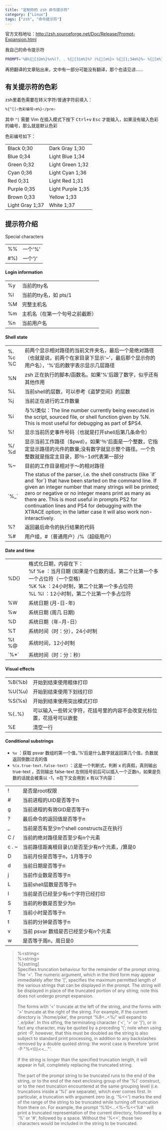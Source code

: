 ```yaml
--- 
title: "定制你的 zsh 命令提示符"
category: ["Linux"]
tags: ["zsh", "命令提示符"]
---
```


官方文档地址：<a href="http://zsh.sourceforge.net/Doc/Release/Prompt-Expansion.html">http://zsh.sourceforge.net/Doc/Release/Prompt-Expansion.html</a>

我自己的命令提示符

```bash
PROMPT='%B%{[32m%}%n%(?. . %{[31m%}%? )%{[m%}> %{[1;34m%}%~ %{[m%}%# %b'
```

再把翻译的文章贴出来，文中有一部分可能没有翻译，那个也请见谅&hellip;&hellip;

<article>
<h2>有关提示符的色彩</h2>

zsh里着色需要在转义字符/普通字符前填入：

```bash
%{^[[<色彩编号>m%}</pre>
```

其中 `^[` 需要 Vim 在插入模式下按下 <kbd>Ctrl+v</kbd> <kbd>Esc</kbd> 才能输入，如果没有输入色彩的编号，那么就是默认色彩

色彩编号如下：

<table>
<tr><td>Black 0;30</td><td>Dark Gray 1;30</td></tr>
<tr><td>Blue 0;34</td><td>Light Blue 1;34</td></tr>
<tr><td>Green 0;32</td><td>Light Green 1;32</td></tr>
<tr><td>Cyan 0;36</td><td>Light Cyan 1;36</td></tr>
<tr><td>Red 0;31</td><td>Light Red 1;31</td></tr>
<tr><td>Purple 0;35</td><td>Light Purple 1;35</td></tr>
<tr><td>Brown 0;33</td><td>Yellow 1;33</td></tr>
<tr><td>Light Gray 1;37</td><td>White 1;37</td></tr>
</table>

<h2>提示符介绍</h2>

</h4>Special characters</h4>
<table>
<tr><td>%%</td><td>一个'%'</td></tr>
<tr><td>#%)</td><td>一个')'</td></tr>
</table>

<h4>Login information</h4>
<table>
<tr><td>%y</td><td>当前的tty名</td></tr>
<tr><td>%l</td><td>当前的tty名，如 pts/1 </td></tr>
<tr><td>%M</td><td>完整主机名</td></tr>
<tr><td>%m</td><td>主机名（在第一个句号之前截断）</td></tr>
<tr><td>%n</td><td>当前用户名</td></tr>
</table>

<h4>Shell state</h4>
<table>
<tr><td>%. %c %C</td><td> 前两个显示相对路径的当前文件夹名，最后一个是绝对路径（也就是说，前两个在家目录下显示'~'，最后那个显示你的用户名），'%'后的数字表示显示几层路径</td></tr>
<tr><td>%N</td><td>zsh 正在执行的脚本/函数名。如果'%'后跟了数字，似乎还有其他作用</td></tr>
<tr><td>%L</td><td>当前shell的层数，可以参考《盗梦空间》的层数</td></tr>
<tr><td>%j</td><td>当前正在进行的工作数量</td></tr>
<tr><td>%i</td><td>与%!类似：The line number currently being executed in the script, sourced file, or shell function given by %N. This is most useful for debugging as part of $PS4.</td></tr>
<tr><td>%!</td><td>显示当前历史事件号码（也就是打开shell后第几条命令）</td></tr>
<tr><td>%/ %d</td><td>显示当前工作路径（$pwd）。如果'％'后面是一个整数，它指定显示路径的元件的数量;没有数字就显示整个路径。一个负整数就是指定主目录，即％-1d代表第一部分</td></tr>
<tr><td>%~</td><td>目前的工作目录相对于～的相对路径</td></tr>
<tr><td>`%_`</td><td>The status of the parser, i.e. the shell constructs (like `if` and `for`) that have been started on the command line. If given an integer number that many strings will be printed; zero or negative or no integer means print as many as there are. This is most useful in prompts PS2 for continuation lines and PS4 for debugging with the XTRACE option; in the latter case it will also work non-interactively.</td></tr>
<tr><td>%?</td><td>返回最后命令的执行结果的代码</td></tr>
<tr><td>%#</td><td>用户组，#（普通用户）/%（超级用户）</td></tr>
</table>

<h4>Date and time</h4>
<table>
<tr><td>%D{}</td><td>格式化日期，内容在下：<br />
  %f %e ：当月日期 (如果是个位数的话，第二个比第一个多一个占位符（一个空格）<br />
  %K %k ：24小时制，第二个比第一个多占位符<br />
  %L %l ：12小时制，第二个比第一个多占位符</td></tr>
<tr><td>%W</td><td>系统日期 (月-日-年)</td></tr>
<tr><td>%w</td><td>系统日期 (周几 日期)</td></tr>
<tr><td>%D</td><td>系统日期（年-月-日）</td></tr>
<tr><td>%T</td><td>系统时间（时：分），24小时制</td></tr>
<tr><td>%t %@</td><td>系统时间，12小时制</td></tr>
<tr><td>`%*`</td><td>系统时间（时：分：秒）</td></tr>
</table>

<h4>Visual effects</h4>
<table>
<tr><td>%B(%b)</td><td>开始到结束使用粗体打印</td></tr>
<tr><td>%U(%u)</td><td>开始到结束使用下划线打印</td></tr>
<tr><td>%S(%s)</td><td>开始到结束使用突出模式打印</td></tr>
<tr><td>%{..%}</td><td>可以输入一些转义字符，花括号里的内容不会改变光标位置，花括号可以嵌套</td></tr>
<tr><td>%E</td><td>清空一行</td></tr>
</table>

<h4>Conditional substrings</h4>

* `%v` ：获取 psvar 数组的第一个值，&rsquo;%&lsquo;后是什么数字就返回第几个值，负数就返回倒数过去的值
* `%(x.true-text.false-text)` ：这是一个判断式，判断 x 的真假，真则输出 true-text ，否则输出 false-text
左侧括号前后可以插入一个正数n，如果是负数的话就会被乘以 -1，n在下文会用到
x 有以下内容：

<table>
<tr><td> ! </td><td>是否是root权限</td></tr>
<tr><td> # </td><td>当前进程的UID是否等于n</td></tr>
<tr><td> g </td><td>当前进程的有效GID是否等于n</td></tr>
<tr><td> ? </td><td>最后命令的返回值是否等于n</td></tr>
<tr><td> _ </td><td>当前是否有至少n个shell constructs正在执行</td></tr>
<tr><td> C / </td><td>当前的绝对路径是否至少有n个元素</td></tr>
<tr><td> c . ~ </td><td>当前路径距离根目录(/)是否至少有n个元素，/算是0 </td></tr>
<tr><td> D </td><td>当前月份是否等于n，1月等于0</td></tr>
<tr><td> d </td><td>当前日期是否等于n</td></tr>
<tr><td> j </td><td>当前作业数是否等于n</td></tr>
<tr><td> L </td><td>当前shell层数是否等于n</td></tr>
<tr><td> l </td><td>当前是否已经至少有n个字符已经打印</td></tr>
<tr><td> S </td><td>当前的秒数是否至少为n</td></tr>
<tr><td> T </td><td>当前小时是否等于n</td></tr>
<tr><td> t </td><td>当前的分钟是否等于n</td></tr>
<tr><td> v </td><td>当前 psvar 数组是否已经至少有n个元素</td></tr>
<tr><td> w </td><td>是否等于周n，周日是0</td></tr>
</table>

<blockquote>
%&lt;string&lt;<br/>
%&gt;string&gt;<br/>
%[xstring]<br/>
Specifies truncation behaviour for the remainder of the prompt string. The '<'. The numeric argument, which in the third form may appear immediately after the '[', specifies the maximum permitted length of the various strings that can be displayed in the prompt. The string will be displayed in place of the truncated portion of any string; note this does not undergo prompt expansion.<br/>
<br/>
The forms with '<' truncate at the left of the string, and the forms with '>' truncate at the right of the string. For example, if the current directory is '/home/pike', the prompt '%8<..<%/' will expand to '..e/pike'. In this stfing, the terminating character ('<', '>' or ']'), or in fact any character, may be quoted by a preceding '\'; note when using print -P, however, that this must be doubled as the string is also subject to standard print processing, in addition to any backslashes removed by a double quoted string: the worst case is therefore 'print -P "%<\\\\<<..."'.<br/>
<br/>
If the string is longer than the specified truncation length, it will appear in full, completely replacing the truncated string.<br/>
<br/>
The part of the prompt string to be truncated runs to the end of the string, or to the end of the next enclosing group of the '%(' construct, or to the next truncation encountered at the same grouping level (i.e. truncations inside a '%(' are separate), which ever comes first. In particular, a truncation with argument zero (e.g. '%<<') marks the end of the range of the string to be truncated while turning off truncation from there on. For example, the prompt '%10<...<%~%<<%# ' will print a truncated representation of the current directory, followed by a '%' or '#', followed by a space. Without the '%<<', those two characters would be included in the string to be truncated.
</blockquote>

</article>
